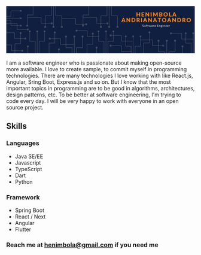<img alt="Henimbola Andrianatoandr banner" src="assets/heni-banner.png"/>

I am a software engineer who is passionate about making open-source more available. I love to create sample, to commit myself in programming technologies.
There are many technologies I love working with like React.js, Angular, Sring Boot, Express.js and so on. But I know that the most important topics in programming are to be good in algorithms, architectures, design patterns, etc. To be better at software engineering, I'm trying to code every day. I will be very happy to work with everyone in an open source project.

## Skills
### Languages
- Java SE/EE
- Javascript
- TypeScript
- Dart
- Python

### Framework
- Spring Boot
- React / Next
- Angular
- Flutter

### Reach me at [henimbola@gmail.com](henimbola@gmail.com) if you need me